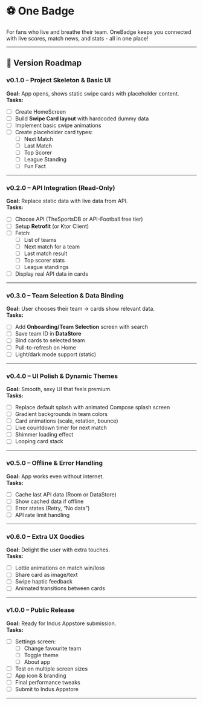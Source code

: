 # ⚽ One Badge

For fans who live and breathe their team. OneBadge keeps you connected with live scores, match news, and stats - all in one place!

---

## 📌 Version Roadmap

### **v0.1.0 – Project Skeleton & Basic UI**
**Goal:** App opens, shows static swipe cards with placeholder content.  
**Tasks:**
- [ ] Create HomeScreen
- [ ] Build **Swipe Card layout** with hardcoded dummy data
- [ ] Implement basic swipe animations
- [ ] Create placeholder card types:
  - [ ] Next Match
  - [ ] Last Match
  - [ ] Top Scorer
  - [ ] League Standing
  - [ ] Fun Fact

---

### **v0.2.0 – API Integration (Read-Only)**
**Goal:** Replace static data with live data from API.  
**Tasks:**
- [ ] Choose API (TheSportsDB or API-Football free tier)
- [ ] Setup **Retrofit** (or Ktor Client)
- [ ] Fetch:
  - [ ] List of teams
  - [ ] Next match for a team
  - [ ] Last match result
  - [ ] Top scorer stats
  - [ ] League standings
- [ ] Display real API data in cards

---

### **v0.3.0 – Team Selection & Data Binding**
**Goal:** User chooses their team → cards show relevant data.  
**Tasks:**
- [ ] Add **Onboarding/Team Selection** screen with search
- [ ] Save team ID in **DataStore**
- [ ] Bind cards to selected team
- [ ] Pull-to-refresh on Home
- [ ] Light/dark mode support (static)

---

### **v0.4.0 – UI Polish & Dynamic Themes**
**Goal:** Smooth, sexy UI that feels premium.  
**Tasks:**
- [ ] Replace default splash with animated Compose splash screen
- [ ] Gradient backgrounds in team colors
- [ ] Card animations (scale, rotation, bounce)
- [ ] Live countdown timer for next match
- [ ] Shimmer loading effect
- [ ] Looping card stack

---

### **v0.5.0 – Offline & Error Handling**
**Goal:** App works even without internet.  
**Tasks:**
- [ ] Cache last API data (Room or DataStore)
- [ ] Show cached data if offline
- [ ] Error states (Retry, “No data”)
- [ ] API rate limit handling

---

### **v0.6.0 – Extra UX Goodies**
**Goal:** Delight the user with extra touches.  
**Tasks:**
- [ ] Lottie animations on match win/loss
- [ ] Share card as image/text
- [ ] Swipe haptic feedback
- [ ] Animated transitions between cards

---

### **v1.0.0 – Public Release**
**Goal:** Ready for Indus Appstore submission.  
**Tasks:**
- [ ] Settings screen:
  - [ ] Change favourite team
  - [ ] Toggle theme
  - [ ] About app
- [ ] Test on multiple screen sizes
- [ ] App icon & branding
- [ ] Final performance tweaks
- [ ] Submit to Indus Appstore

---

